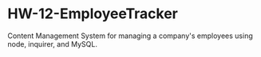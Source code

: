 # HW-12-EmployeeTracker
Content Management System for managing a company's employees using node, inquirer, and MySQL.
